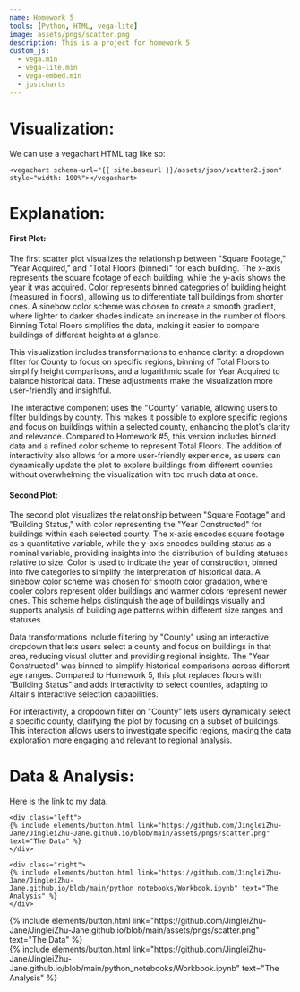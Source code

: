 ```yaml
---
name: Homework 5
tools: [Python, HTML, vega-lite]
image: assets/pngs/scatter.png
description: This is a project for homework 5
custom_js:
  - vega.min
  - vega-lite.min
  - vega-embed.min
  - justcharts
---
```


# Visualization:

We can use a vegachart HTML tag like so:

```
<vegachart schema-url="{{ site.baseurl }}/assets/json/scatter2.json" style="width: 100%"></vegachart>

```
<vegachart schema-url="{{ site.baseurl }}/assets/json/square.json" style="width: 100%"></vegachart>




# Explanation:
#### First Plot:
The first scatter plot visualizes the relationship between "Square Footage," "Year Acquired," and "Total Floors (binned)" for each building. The x-axis represents the square footage of each building, while the y-axis shows the year it was acquired. Color represents binned categories of building height (measured in floors), allowing us to differentiate tall buildings from shorter ones. A sinebow color scheme was chosen to create a smooth gradient, where lighter to darker shades indicate an increase in the number of floors. Binning Total Floors simplifies the data, making it easier to compare buildings of different heights at a glance. 

This visualization includes transformations to enhance clarity: a dropdown filter for County to focus on specific regions, binning of Total Floors to simplify height comparisons, and a logarithmic scale for Year Acquired to balance historical data. These adjustments make the visualization more user-friendly and insightful.

The interactive component uses the "County" variable, allowing users to filter buildings by county. This makes it possible to explore specific regions and focus on buildings within a selected county, enhancing the plot's clarity and relevance. Compared to Homework #5, this version includes binned data and a refined color scheme to represent Total Floors. The addition of interactivity also allows for a more user-friendly experience, as users can dynamically update the plot to explore buildings from different counties without overwhelming the visualization with too much data at once.

#### Second Plot:
The second plot visualizes the relationship between "Square Footage" and "Building Status," with color representing the "Year Constructed" for buildings within each selected county. The x-axis encodes square footage as a quantitative variable, while the y-axis encodes building status as a nominal variable, providing insights into the distribution of building statuses relative to size. Color is used to indicate the year of construction, binned into five categories to simplify the interpretation of historical data. A sinebow color scheme was chosen for smooth color gradation, where cooler colors represent older buildings and warmer colors represent newer ones. This scheme helps distinguish the age of buildings visually and supports analysis of building age patterns within different size ranges and statuses.

Data transformations include filtering by "County" using an interactive dropdown that lets users select a county and focus on buildings in that area, reducing visual clutter and providing regional insights. The "Year Constructed" was binned to simplify historical comparisons across different age ranges. Compared to Homework 5, this plot replaces floors with "Building Status" and adds interactivity to select counties, adapting to Altair's interactive selection capabilities.

For interactivity, a dropdown filter on "County" lets users dynamically select a specific county, clarifying the plot by focusing on a subset of buildings. This interaction allows users to investigate specific regions, making the data exploration more engaging and relevant to regional analysis.

# Data & Analysis:
Here is the link to my data.
```
<div class="left">
{% include elements/button.html link="https://github.com/JingleiZhu-Jane/JingleiZhu-Jane.github.io/blob/main/assets/pngs/scatter.png" text="The Data" %}
</div>

<div class="right">
{% include elements/button.html link="https://github.com/JingleiZhu-Jane/JingleiZhu-Jane.github.io/blob/main/python_notebooks/Workbook.ipynb" text="The Analysis" %}
</div>
```

<div class="left">
{% include elements/button.html link="https://github.com/JingleiZhu-Jane/JingleiZhu-Jane.github.io/blob/main/assets/pngs/scatter.png" text="The Data" %}
</div>

<div class="right">
{% include elements/button.html link="https://github.com/JingleiZhu-Jane/JingleiZhu-Jane.github.io/blob/main/python_notebooks/Workbook.ipynb" text="The Analysis" %}
</div>

